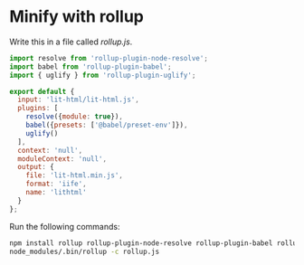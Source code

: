 # Minify with rollup

Write this in a file called _rollup.js_.

```js
import resolve from 'rollup-plugin-node-resolve';
import babel from 'rollup-plugin-babel';
import { uglify } from 'rollup-plugin-uglify';

export default {
  input: 'lit-html/lit-html.js',
  plugins: [
    resolve({module: true}),
    babel({presets: ['@babel/preset-env']}),
    uglify()
  ],
  context: 'null',
  moduleContext: 'null',
  output: {
    file: 'lit-html.min.js',
    format: 'iife',
	name: 'lithtml'
  }
};
```

Run the following commands:

```bash
npm install rollup rollup-plugin-node-resolve rollup-plugin-babel rollup-plugin-uglify @babel/core @babel/preset-env
node_modules/.bin/rollup -c rollup.js
```
